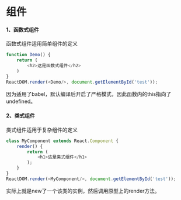 # 组件

#### 1、函数式组件

函数式组件适用简单组件的定义

```js
function Demo() {
    return (
    	<h2>这是函数式组件</h2>
    )
}
ReactDOM.render(<Demo/>, document.getElementById('test'));
```

因为适用了babel，默认编译后开启了严格模式，因此函数内的this指向了undefined。

#### 2、类式组件

类式组件适用于复杂组件的定义

```js
class MyComponent extends React.Component {
    render() {
        return (
        	<h1>这是类式组件</h1>
        );
    }
}
ReactDOM.render(<MyComponent/>, document.getElementById('test'));
```

实际上就是new了一个该类的实例，然后调用原型上的render方法。